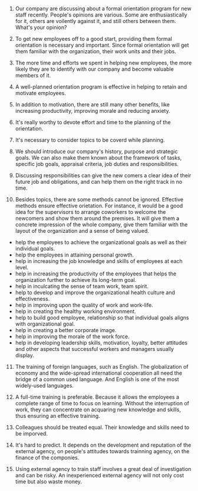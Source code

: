 1. Our company are discussing about a formal orientation program for new staff recently. People's opinions are various. Some are enthusiastically for it, others are voilently against it, and still others between them. What's your opinion?

2. To get new employees off to a good start, providing them formal orientation is necessary and important. Since formal orientation will get them familiar with the organization, their work units and their jobs.

3. The more time and efforts we spent in helping new employees, the more likely they are to identify with our company and become valuable members of it.

4. A well-planned orientation program is effective in helping to retain and motivate employees.

5. In addition to motivation, there are still many other benefits, like increasing productivity, improving morale and reducing anxiety.

6. It's really worthy to devote effort and time to the planning of the orientation.

7. It's necessary to consider topics to be coverd while planning.

8. We should introduce our company's history, purpose and strategic goals. We can also make them known about the framework of tasks, specific job goals, appraisal criteria, job duties and responsibilities.

9. Discussing responsibilities can give the new comers a clear idea of their future job and obligations, and can help them on the right track in no time.

10. Besides topics, there are some methods cannot be ignored. Effective methods ensure effective orietation. For instance, it would be a good idea for the supervisors to arrange coworkers to welcome the newcomers and show them around the premises. It will give them a concrete impression of the whole company, give them familiar with the layout of the organization and a sense of being valued.


- help the employees to achieve the organizational goals as well as their individual goals.
- help the employees in attaining personal growth.
- help in increasing the job knowledge and skills of employees at each level.
- help in increasing the productivity of the employees that helps the organization further to achieve its long-term goal.
- help in inculcating the sense of team work, team spirit.
- help to develop and improve the organizational health culture and effectiveness.
- help in improving upon the quality of work and work-life.
- help in creating the healthy working environment.
- help to build good employee, relationship so that individual goals aligns with organizational goal.
- help in creating a better corporate image.
- help in improving the morale of the work force.
- help in developing leadership skills, motivation, loyalty, better attitudes and other aspects that successful workers and managers usually display.


11. The training of foreign languages, such as English. The globalization of economy and the wide-spread international cooperation all need the bridge of a common used language. And English is one of the most widely-used languages.

12. A full-time training is preferable. Because it allows the employees a complete range of time to focus on learning. Without the interruption of work, they can concentrate on acquaring new knowledge and skills, thus ensuring an effective training.

13. Colleagues should be treated equal. Their knowledge and skills need to be imporved.

14. It's hard to predict. It depends on the development and reputation of the external agency, on people's attitudes towards trainning agency, on the finance of the componies.

15. Using external agency to train staff involves a great deal of investigation and can be risky. An inexperienced external agency will not only cost time but also waste money.

